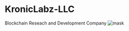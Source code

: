 # KronicLabz-LLC
Blockchain Reseach and Development Company
![mask](https://user-images.githubusercontent.com/86588710/183269468-2ac5b7d7-094e-4c3d-9a84-a73d30a7f9b5.PNG)
